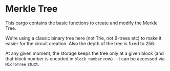 # Merkle Tree

This cargo contains the basic functions to create and modify the Merkle Tree.

We're using a classic binary tree here (not Trie, not B-trees etc) to make it easier for the circuit creation. Also the
depth of the tree is fixed to 256.

At any given moment, the storage keeps the tree only at a given block (and that block number is encoded in
`block_number` row) - it can be accessed via `MicroTree` stuct.
